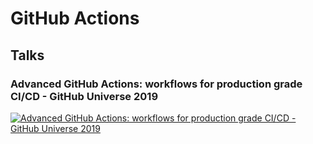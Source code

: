 # GitHub Actions

## Talks

### Advanced GitHub Actions: workflows for production grade CI/CD - GitHub Universe 2019

[![Advanced GitHub Actions: workflows for production grade CI/CD - GitHub Universe 2019](http://img.youtube.com/vi/0ahRkhrOePo/0.jpg)](http://www.youtube.com/watch?v=0ahRkhrOePo "Advanced GitHub Actions: workflows for production grade CI/CD - GitHub Universe 2019")
